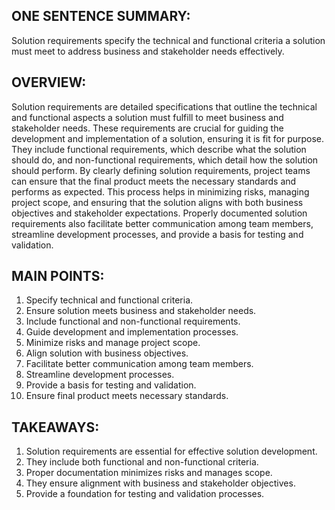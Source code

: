 ## ONE SENTENCE SUMMARY:
Solution requirements specify the technical and functional criteria a solution must meet to address business and stakeholder needs effectively.

## OVERVIEW:
Solution requirements are detailed specifications that outline the technical and functional aspects a solution must fulfill to meet business and stakeholder needs. These requirements are crucial for guiding the development and implementation of a solution, ensuring it is fit for purpose. They include functional requirements, which describe what the solution should do, and non-functional requirements, which detail how the solution should perform. By clearly defining solution requirements, project teams can ensure that the final product meets the necessary standards and performs as expected. This process helps in minimizing risks, managing project scope, and ensuring that the solution aligns with both business objectives and stakeholder expectations. Properly documented solution requirements also facilitate better communication among team members, streamline development processes, and provide a basis for testing and validation.

## MAIN POINTS:
1. Specify technical and functional criteria.
2. Ensure solution meets business and stakeholder needs.
3. Include functional and non-functional requirements.
4. Guide development and implementation processes.
5. Minimize risks and manage project scope.
6. Align solution with business objectives.
7. Facilitate better communication among team members.
8. Streamline development processes.
9. Provide a basis for testing and validation.
10. Ensure final product meets necessary standards.

## TAKEAWAYS:
1. Solution requirements are essential for effective solution development.
2. They include both functional and non-functional criteria.
3. Proper documentation minimizes risks and manages scope.
4. They ensure alignment with business and stakeholder objectives.
5. Provide a foundation for testing and validation processes.